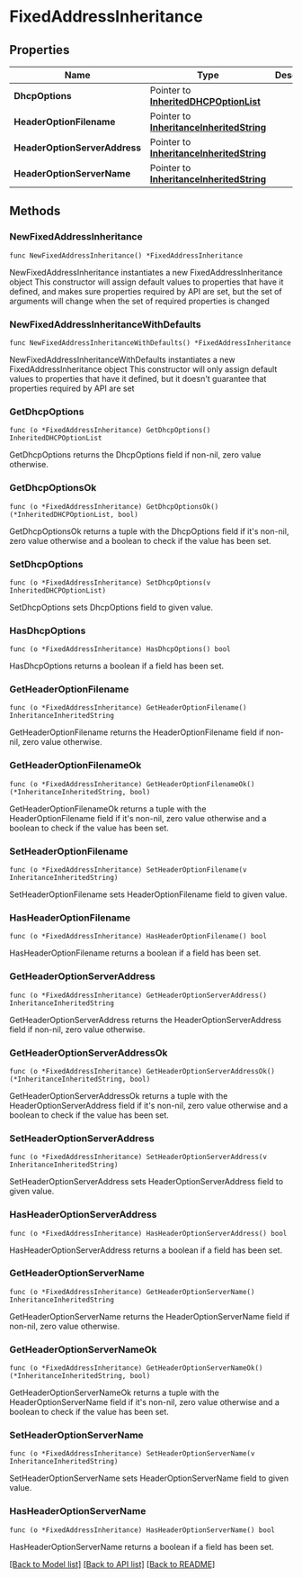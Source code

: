 # FixedAddressInheritance

## Properties

Name | Type | Description | Notes
------------ | ------------- | ------------- | -------------
**DhcpOptions** | Pointer to [**InheritedDHCPOptionList**](InheritedDHCPOptionList.md) |  | [optional] 
**HeaderOptionFilename** | Pointer to [**InheritanceInheritedString**](InheritanceInheritedString.md) |  | [optional] 
**HeaderOptionServerAddress** | Pointer to [**InheritanceInheritedString**](InheritanceInheritedString.md) |  | [optional] 
**HeaderOptionServerName** | Pointer to [**InheritanceInheritedString**](InheritanceInheritedString.md) |  | [optional] 

## Methods

### NewFixedAddressInheritance

`func NewFixedAddressInheritance() *FixedAddressInheritance`

NewFixedAddressInheritance instantiates a new FixedAddressInheritance object
This constructor will assign default values to properties that have it defined,
and makes sure properties required by API are set, but the set of arguments
will change when the set of required properties is changed

### NewFixedAddressInheritanceWithDefaults

`func NewFixedAddressInheritanceWithDefaults() *FixedAddressInheritance`

NewFixedAddressInheritanceWithDefaults instantiates a new FixedAddressInheritance object
This constructor will only assign default values to properties that have it defined,
but it doesn't guarantee that properties required by API are set

### GetDhcpOptions

`func (o *FixedAddressInheritance) GetDhcpOptions() InheritedDHCPOptionList`

GetDhcpOptions returns the DhcpOptions field if non-nil, zero value otherwise.

### GetDhcpOptionsOk

`func (o *FixedAddressInheritance) GetDhcpOptionsOk() (*InheritedDHCPOptionList, bool)`

GetDhcpOptionsOk returns a tuple with the DhcpOptions field if it's non-nil, zero value otherwise
and a boolean to check if the value has been set.

### SetDhcpOptions

`func (o *FixedAddressInheritance) SetDhcpOptions(v InheritedDHCPOptionList)`

SetDhcpOptions sets DhcpOptions field to given value.

### HasDhcpOptions

`func (o *FixedAddressInheritance) HasDhcpOptions() bool`

HasDhcpOptions returns a boolean if a field has been set.

### GetHeaderOptionFilename

`func (o *FixedAddressInheritance) GetHeaderOptionFilename() InheritanceInheritedString`

GetHeaderOptionFilename returns the HeaderOptionFilename field if non-nil, zero value otherwise.

### GetHeaderOptionFilenameOk

`func (o *FixedAddressInheritance) GetHeaderOptionFilenameOk() (*InheritanceInheritedString, bool)`

GetHeaderOptionFilenameOk returns a tuple with the HeaderOptionFilename field if it's non-nil, zero value otherwise
and a boolean to check if the value has been set.

### SetHeaderOptionFilename

`func (o *FixedAddressInheritance) SetHeaderOptionFilename(v InheritanceInheritedString)`

SetHeaderOptionFilename sets HeaderOptionFilename field to given value.

### HasHeaderOptionFilename

`func (o *FixedAddressInheritance) HasHeaderOptionFilename() bool`

HasHeaderOptionFilename returns a boolean if a field has been set.

### GetHeaderOptionServerAddress

`func (o *FixedAddressInheritance) GetHeaderOptionServerAddress() InheritanceInheritedString`

GetHeaderOptionServerAddress returns the HeaderOptionServerAddress field if non-nil, zero value otherwise.

### GetHeaderOptionServerAddressOk

`func (o *FixedAddressInheritance) GetHeaderOptionServerAddressOk() (*InheritanceInheritedString, bool)`

GetHeaderOptionServerAddressOk returns a tuple with the HeaderOptionServerAddress field if it's non-nil, zero value otherwise
and a boolean to check if the value has been set.

### SetHeaderOptionServerAddress

`func (o *FixedAddressInheritance) SetHeaderOptionServerAddress(v InheritanceInheritedString)`

SetHeaderOptionServerAddress sets HeaderOptionServerAddress field to given value.

### HasHeaderOptionServerAddress

`func (o *FixedAddressInheritance) HasHeaderOptionServerAddress() bool`

HasHeaderOptionServerAddress returns a boolean if a field has been set.

### GetHeaderOptionServerName

`func (o *FixedAddressInheritance) GetHeaderOptionServerName() InheritanceInheritedString`

GetHeaderOptionServerName returns the HeaderOptionServerName field if non-nil, zero value otherwise.

### GetHeaderOptionServerNameOk

`func (o *FixedAddressInheritance) GetHeaderOptionServerNameOk() (*InheritanceInheritedString, bool)`

GetHeaderOptionServerNameOk returns a tuple with the HeaderOptionServerName field if it's non-nil, zero value otherwise
and a boolean to check if the value has been set.

### SetHeaderOptionServerName

`func (o *FixedAddressInheritance) SetHeaderOptionServerName(v InheritanceInheritedString)`

SetHeaderOptionServerName sets HeaderOptionServerName field to given value.

### HasHeaderOptionServerName

`func (o *FixedAddressInheritance) HasHeaderOptionServerName() bool`

HasHeaderOptionServerName returns a boolean if a field has been set.


[[Back to Model list]](../README.md#documentation-for-models) [[Back to API list]](../README.md#documentation-for-api-endpoints) [[Back to README]](../README.md)


